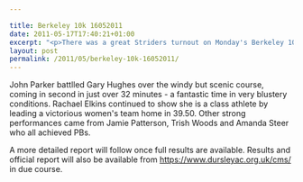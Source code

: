 ```yaml
---

title: Berkeley 10k 16052011
date: 2011-05-17T17:40:21+01:00
excerpt: "<p>There was a great Striders turnout on Monday's Berkeley 10k. Click here to find out more...</p>"
layout: post
permalink: /2011/05/berkeley-10k-16052011/
---
```

</p> 

John Parker battlled Gary Hughes over the windy but scenic course, coming in second in just over 32 minutes - a fantastic time in very blustery conditions. Rachael Elkins continued to show she is a class athlete by leading a victorious women's team home in 39.50. Other strong performances came from Jamie Patterson, Trish Woods and Amanda Steer who all achieved PBs.

A more detailed report will follow once full results are available. Results and official report will also be available from https://www.dursleyac.org.uk/cms/ in due course.</p>